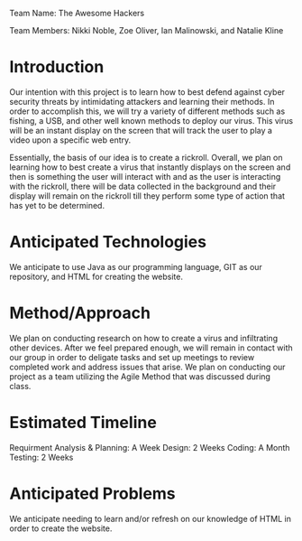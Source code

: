 Team Name: The Awesome Hackers 

Team Members: Nikki Noble, Zoe Oliver, Ian Malinowski, and Natalie Kline

# Introduction

<p> Our intention with this project is to learn how to best defend against cyber security threats by intimidating attackers and learning their methods. In order to accomplish this, we will try a variety of different methods such as fishing, a USB, and other well known methods to deploy our virus. This virus will be an instant display on the screen that will track the user to play a video upon a specific web entry.
</p> Essentially, the basis of our idea is to create a rickroll. Overall, we plan on learning how to best create a virus that instantly displays on the screen and then is something the user will interact with and as the user is interacting with the rickroll, there will be data collected in the background and their display will remain on the rickroll till they perform some type of action that has yet to be determined.

# Anticipated Technologies

We anticipate to use Java as our programming language, GIT as our repository, and HTML for creating the website.

# Method/Approach

We plan on conducting research on how to create a virus and infiltrating other devices. After we feel prepared enough, we will remain in contact with our group in order to deligate tasks and set up meetings to review completed work and address issues that arise. We plan on conducting our project as a team utilizing the Agile Method that was discussed during class. 

# Estimated Timeline

Requirment Analysis & Planning: A Week
Design: 2 Weeks
Coding: A Month
Testing: 2 Weeks

# Anticipated Problems

We anticipate needing to learn and/or refresh on our knowledge of HTML in order to create the website.

